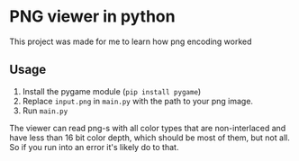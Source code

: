 # PNG viewer in python

This project was made for me to learn how png encoding worked

## Usage
1. Install the pygame module (``` pip install pygame ```)
2. Replace ``` input.png ``` in ``` main.py ``` with the path to your png image.
3. Run ``` main.py ```

The viewer can read png-s with all color types that are non-interlaced and have less than 16 bit color depth, which should be most of them, but not all. So if you run into an error it's likely do to that.
